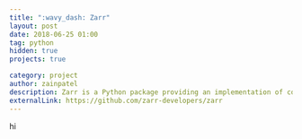 ```yaml
---
title: ":wavy_dash: Zarr"
layout: post
date: 2018-06-25 01:00
tag: python
hidden: true
projects: true

category: project
author: zainpatel
description: Zarr is a Python package providing an implementation of compressed, chunked, N-dimensional arrays, designed for use in parallel computing.
externalLink: https://github.com/zarr-developers/zarr
---
```


hi